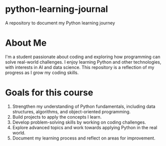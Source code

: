 # python-learning-journal
A repository to document my Python learning journey

# About Me
I'm a student passionate about coding and exploring how programming can solve real-world challenges. I enjoy learning Python and other technologies, with interests in AI and data science. This repository is a reflection of my progress as I grow my coding skills.
# Goals for this course
1. Strengthen my understanding of Python fundamentals, including data structures, algorithms, and object-oriented programming.
2. Build projects to apply the concepts I learn.
3. Develop problem-solving skills by working on coding challenges.
4. Explore advanced topics and work towards applying Python in the real world.
5. Document my learning process and reflect on areas for improvement.

